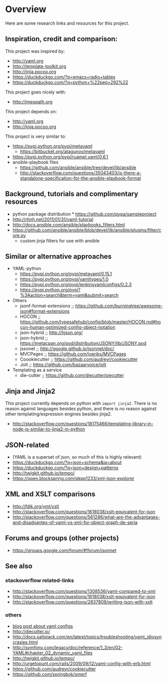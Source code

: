 # Overview

Here are some research links and resources for this project.

## Inspiration, credit and comparison:

This project was inspired by: 

* http://yaml.org
* http://template-toolkit.org
* http://jinja.pocoo.org
* https://duckduckgo.com/?q=emacs+radio+tables
* https://duckduckgo.com/?q=python+%22pep+292%22

This project goes nicely with:
* http://jmespath.org

This project depends on:

* http://yaml.org
* http://jinja.pocoo.org

This project is very similar to:

* https://pypi.python.org/pypi/metayaml
    * https://bitbucket.org/atagunov/metayaml
* https://pypi.python.org/pypi/ruamel.yaml/0.6.1
* ansible-playbook files
    * https://github.com/ansible/ansible/tree/devel/lib/ansible
    * http://stackoverflow.com/questions/35043403/is-there-a-standalone-specification-for-the-ansible-playbook-format

## Background, tutorials and complimentary resources
* python package distribution
      * https://github.com/pypa/sampleproject
* http://rhnh.net/2011/01/31/yaml-tutorial
* http://docs.ansible.com/ansible/playbooks_filters.html
* https://github.com/ansible/ansible/blob/devel/lib/ansible/plugins/filter/core.py
  * custom jinja filters for use with ansible

## Similar or alternative approaches 
* YAML-python
   * https://pypi.python.org/pypi/metayaml/0.15.1
   * https://pypi.python.org/pypi/yamltypes/1.0
   * https://pypi.python.org/pypi/jenkinsyamlconfigs/0.2.3
   * https://pypi.python.org/pypi?%3Aaction=search&term=yaml&submit=search
* Others
   * jsonf-format-extensions ;; https://github.com/burningtree/awesome-json#format-extensions
   * HOCON ;; https://github.com/typesafehub/config/blob/master/HOCON.md#hocon-human-optimized-config-object-notation
   * json-hybrid ;; http://hjson.org/
   * json-hybrid ;; https://metacpan.org/pod/distribution/JSONY/lib/JSONY.pod
   * jssonet ;; http://google.github.io/jsonnet/doc/
   * MVCPages ;; https://github.com/joeriks/MVCPages
   * Coookiecutter ;; https://github.com/audreyr/cookiecutter
   * Jolt ;; https://github.com/bazaarvoice/jolt
* Templating as a service
   * die-cutter ;; https://github.com/diecutter/piecutter

## Jinja and Jinja2

This project currently depends on python with `import jinja2`. 
There is no reason against languages besides python, and there is no reason against other templating/expression engines besides jinja2.

* http://stackoverflow.com/questions/18175466/templating-library-in-node-js-similar-to-jinja2-in-python

## JSON-related

* (YAML is a superset of json, so much of this is highly relevant)
* https://duckduckgo.com/?q=json+schema&ia=about
* https://duckduckgo.com/?q=json+design+patterns
* http://twigkit.github.io/tempo/
* https://open.blockspring.com/pkpp1233/xml-json-explorer

## XML and XSLT comparisons

* http://fdik.org/yml/yslt
* http://stackoverflow.com/questions/1618038/xslt-equivalent-for-json
* http://stackoverflow.com/questions/561286/what-are-the-advantages-and-disadvantes-of-yaml-vs-xml-for-object-graph-de-seria

## Forums and groups (other projects)

* https://groups.google.com/forum/#!forum/jsonnet

## See also

### stackoverflow related-links

* http://stackoverflow.com/questions/1308536/yaml-compared-to-xml
* http://stackoverflow.com/questions/1618038/xslt-equivalent-for-json
* http://stackoverflow.com/questions/2837809/writing-json-with-xslt

### others
* [blog post about yaml configs](https://keepingitclassless.net/2014/03/network-config-templates-jinja2/)
* http://diecutter.io/
* http://docs.saltstack.com/en/latest/topics/troubleshooting/yaml_idiosyncrasies.html
* http://symfony.com/legacy/doc/reference/1_3/en/02-YAML#chapter_02_dynamic_yaml_files
* http://twigkit.github.io/tempo/
* http://urgetopunt.com/rails/2009/09/12/yaml-config-with-erb.html
* https://github.com/audreyr/cookiecutter
* https://github.com/springbok/smerf


